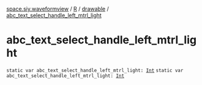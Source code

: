 [space.siy.waveformview](../../index.md) / [R](../index.md) / [drawable](index.md) / [abc_text_select_handle_left_mtrl_light](./abc_text_select_handle_left_mtrl_light.md)

# abc_text_select_handle_left_mtrl_light

`static var abc_text_select_handle_left_mtrl_light: `[`Int`](https://kotlinlang.org/api/latest/jvm/stdlib/kotlin/-int/index.html)
`static var abc_text_select_handle_left_mtrl_light: `[`Int`](https://kotlinlang.org/api/latest/jvm/stdlib/kotlin/-int/index.html)